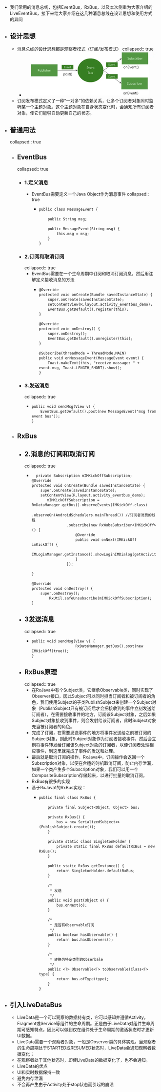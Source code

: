 - 我们常用的消息总线，包括EventBus，RxBus，以及本次侧重为大家介绍的LiveEventBus，接下来给大家介绍在这几种消息总线在设计思想和使用方式的异同
- ## 设计思想
	- 消息总线的设计思想都是观察者模式（订阅/发布模式）
	  collapsed:: true
		- ![image.png](../assets/image_1684421306561_0.png)
	- 订阅发布模式定义了一种“一对多”的依赖关系，让多个订阅者对象同时监听某一个主题对象。这个主题对象在自身状态变化时，会通知所有订阅者对象，使它们能够自动更新自己的状态。
- ## 普通用法
  collapsed:: true
	- ## EventBus
	  collapsed:: true
		- ### 1.定义消息
			- EventBus需要定义一个Java Object作为消息事件
			  collapsed:: true
				- ```
				  public class MessageEvent {
				  
				      public String msg;
				  
				      public MessageEvent(String msg) {
				          this.msg = msg;
				      }
				  }
				  ```
		- ### 2.订阅和取消订阅
		  collapsed:: true
			- EventBus需要在一个生命周期中订阅和取消订阅消息，然后用注解定义接收消息的方法
				- ```
				  @Override
				  protected void onCreate(Bundle savedInstanceState) {
				      super.onCreate(savedInstanceState);
				      setContentView(R.layout.activity_eventbus_demo);
				      EventBus.getDefault().register(this);
				  }
				  
				  @Override
				  protected void onDestroy() {
				      super.onDestroy();
				      EventBus.getDefault().unregister(this);
				  }
				  
				  @Subscribe(threadMode = ThreadMode.MAIN)
				  public void onMessageEvent(MessageEvent event) {
				      Toast.makeText(this, "receive massage: " + event.msg, Toast.LENGTH_SHORT).show();
				  }
				  ```
		- ### 3.发送消息
		  collapsed:: true
			- ```
			  public void sendMsg(View v) {
			      EventBus.getDefault().post(new MessageEvent("msg from event bus"));
			  }
			  ```
	- ## RxBus
		- ## 2.消息的订阅和取消订阅
		  collapsed:: true
			- ```
			    private Subscription mIMKickOffSubscription;  
			  @Override
			  protected void onCreate(Bundle savedInstanceState) {
			      super.onCreate(savedInstanceState);
			      setContentView(R.layout.activity_eventbus_demo);
			         mIMKickOffSubscription = RxDataManager.getBus().observeEvents(IMKickOff.class) 
			                  .observeOn(AndroidSchedulers.mainThread()) //订阅者消费的线程
			                  .subscribe(new RxWubaSubsriber<IMKickOff>() {
			                      @Override
			                      public void onNext(IMKickOff imKickOff) {
			                          IMLoginManager.getInstance().showLoginIMDialog(getActivity());
			                      }
			                  });
			  
			  }
			  
			  @Override
			  protected void onDestroy() {
			      super.onDestroy();
			          RxUtil.safeUnsubscribe(mIMKickOffSubscription);
			  }
			  ```
		- ## 3发送消息
		  collapsed:: true
			- ```
			  public void sendMsg(View v) {
			                      RxDataManager.getBus().post(new IMKickOff(true));
			  }
			  ```
		- ## RxBus原理
		  collapsed:: true
			- 在RxJava中有个Subject类，它继承Observable类，同时实现了Observer接口，因此Subject可以同时担当订阅者和被订阅者的角色，我们使用Subject的子类PublishSubject来创建一个Subject对象（PublishSubject只有被订阅后才会把接收到的事件立刻发送给订阅者），在需要接收事件的地方，订阅该Subject对象，之后如果Subject对象接收到事件，则会发射给该订阅者，此时Subject对象充当被订阅者的角色。
			- 完成了订阅，在需要发送事件的地方将事件发送给之前被订阅的Subject对象，则此时Subject对象作为订阅者接收事件，然后会立刻将事件转发给订阅该Subject对象的订阅者，以便订阅者处理相应事件，到这里就完成了事件的发送和处理。
			- 最后就是取消订阅的操作，RxJava中，订阅操作会返回一个Subscription对象，以便在合适的时机取消订阅，防止内存泄漏，如果一个类产生多个Subscription对象，我们可以用一个CompositeSubscription存储起来，以进行批量的取消订阅。
			- RxBus有很多的实现
			- 基于RxJava1的RxBus实现：
				- ```
				  public final class RxBus {
				  
				      private final Subject<Object, Object> bus;
				  
				      private RxBus() {
				          bus = new SerializedSubject<>(PublishSubject.create());
				      }
				  
				      private static class SingletonHolder {
				          private static final RxBus defaultRxBus = new RxBus();
				      }
				  
				      public static RxBus getInstance() {
				          return SingletonHolder.defaultRxBus;
				      }
				  
				      /*
				       * 发送
				       */
				      public void post(Object o) {
				          bus.onNext(o);
				      }
				  
				      /*
				       * 是否有Observable订阅
				       */
				      public boolean hasObservable() {
				          return bus.hasObservers();
				      }
				  
				      /*
				       * 转换为特定类型的Obserbale
				       */
				      public <T> Observable<T> toObservable(Class<T> type) {
				          return bus.ofType(type);
				      }
				  }
				  
				  ```
- ## 引入LiveDataBus
	- LiveData是一个可以观察的数据持有类，它可以感知并遵循Activity，Fragment或Service等组件的生命周期。正是由于LiveData对组件生命周期可感知特点，因此可以做到仅在组件处于生命周期的激活状态时才更新UI数据。
	- LiveData需要一个观察者对象，一般是Observer类的具体实现。当观察者的生命周期处于STARTED或RESUMED状态时，LiveData会通知观察者数据变化；
	- 在观察者处于其他状态时，即使LiveData的数据变化了，也不会通知。
	- LiveData的优点
	- UI和实时数据保持一致
	- 避免内存泄漏
	- 不会再产生由于Activity处于stop状态而引起的崩溃